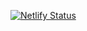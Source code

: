 [![Netlify Status](https://api.netlify.com/api/v1/badges/d1cc960f-a4f1-485d-a006-1fe1448fd33f/deploy-status)](https://app.netlify.com/sites/yannsalmon/deploys)
